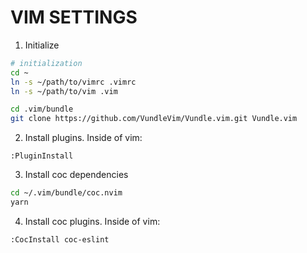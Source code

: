 # VIM SETTINGS

1. Initialize

```bash
# initialization
cd ~
ln -s ~/path/to/vimrc .vimrc
ln -s ~/path/to/vim .vim

cd .vim/bundle
git clone https://github.com/VundleVim/Vundle.vim.git Vundle.vim
```

2. Install plugins. Inside of vim:

```vim
:PluginInstall
```

3. Install coc dependencies

```bash
cd ~/.vim/bundle/coc.nvim
yarn
```

4. Install coc plugins. Inside of vim:

```vim
:CocInstall coc-eslint
```
